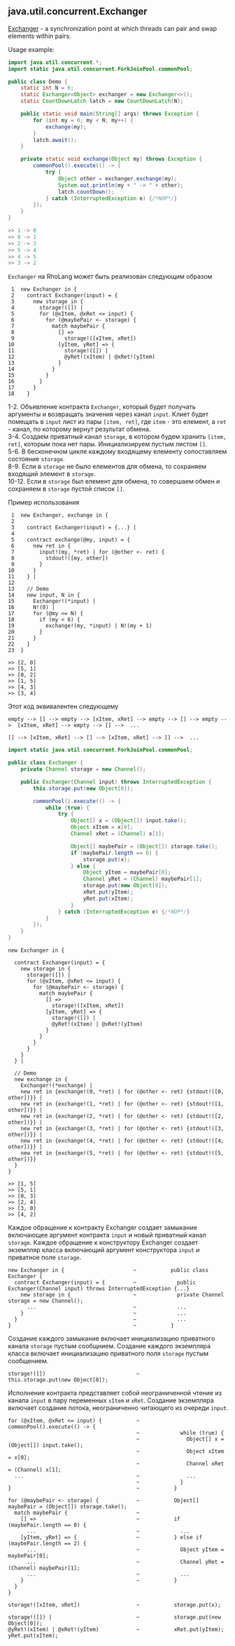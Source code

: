 ## java.util.concurrent.Exchanger

[Exchanger](https://docs.oracle.com/javase/9/docs/api/java/util/concurrent/Exchanger.html) - a synchronization point at which threads can pair and swap elements within pairs.

Usage example:
```java
import java.util.concurrent.*;
import static java.util.concurrent.ForkJoinPool.commonPool;

public class Demo {
    static int N = 6;
    static Exchanger<Object> exchanger = new Exchanger<>();
    static CountDownLatch latch = new CountDownLatch(N);

    public static void main(String[] args) throws Exception {
        for (int my = 0; my < N; my++) {
            exchange(my);
        }
        latch.await();
    }

    private static void exchange(Object my) throws Exception {
        commonPool().execute(() -> {
            try {
                Object other = exchanger.exchange(my);
                System.out.println(my + " -> " + other);
                latch.countDown();
            } catch (InterruptedException e) {/*NOP*/}
        });
    }
}

>> 1 -> 0
>> 0 -> 1
>> 2 -> 3
>> 5 -> 4
>> 4 -> 5
>> 3 -> 2
```

```Exchanger``` на RhoLang может быть реализован следующим образом
```
 1  new Exchanger in {  
 2    contract Exchanger(input) = {
 3      new storage in {
 4        storage!([]) |                         
 5        for (@xItem, @xRet <= input) {
 6          for (@maybePair <- storage) {
 7            match maybePair {
 8              [] =>                            
 9                storage!([xItem, xRet])        
10              [yItem, yRet] => {               
11                storage!([]) |                 
12                @yRet!(xItem) | @xRet!(yItem) 
13              } 
14            }
15          }
16        }
17      }
18    } 
```  
  1-2. Объявление контракта ```Exchanger```, который будет получать аргументы и возвращать значения через канал ```input```. Клиет будет помещать в ```input``` лист из пары ```[item, ret]```, где ```item``` - это елемент, а ```ret``` - канал, по которому вернут результат обмена.  
  3-4. Создаем приватный канал ```storage```, в котором будем хранить ```[item, ret]```, которым пока нет пары. Инициализируем пустым листом ```[]```.    
  5-6. В бесконечном цикле каждому входящему елементу сопоставляем состояние ```storage```.  
  8-9. Если в ```storage``` не было елементов для обмена, то сохраняем входящий элемент в ```storage```.  
  10-12. Если в ```storage``` был елемент для обмена, то совершаем обмен и сохраняем в ```storage``` пустой список ```[]```.  

Пример использования
```
 1  new Exchanger, exchange in {
 2    
 3    contract Exchanger(input) = {...} |
 4  
 5    contract exchange(@my, input) = {
 6      new ret in {
 7        input!(my, *ret) | for (@other <- ret) { 
 8          stdout!([my, other]) 
 9        }
10      }
11    } |
12  
13    // Demo  
14    new input, N in {
15      Exchanger!(*input) |
16      N!(0) |
17      for (@my <= N) {
18        if (my < 6) {
19          exchange!(my, *input) | N!(my + 1)
20        }
21      }
22    }
23  }

>> [2, 0]
>> [5, 1]
>> [0, 2]
>> [1, 5]
>> [4, 3]
>> [3, 4]
```

Этот код эквивалентен следующему

```empty --> [] --> empty --> [xItem, xRet] --> empty --> [] --> empty -->  [xItem, xRet] --> empty --> [] -->  ...``` 

```[] --> [xItem, xRet] --> [] --> [xItem, xRet] --> [] -->  ...``` 

```java
import static java.util.concurrent.ForkJoinPool.commonPool;

public class Exchanger {
    private Channel storage = new Channel();

    public Exchanger(Channel input) throws InterruptedException {
        this.storage.put(new Object[0]);

        commonPool().execute(() -> {
            while (true) {
                try {
                    Object[] x = (Object[]) input.take();
                    Object xItem = x[0];
                    Channel xRet = (Channel) x[1];

                    Object[] maybePair = (Object[]) storage.take();
                    if (maybePair.length == 0) {
                        storage.put(x);
                    } else {
                        Object yItem = maybePair[0];
                        Channel yRet = (Channel) maybePair[1];
                        storage.put(new Object[0]);
                        xRet.put(yItem);
                        yRet.put(xItem);
                    }
                } catch (InterruptedException e) {/*NOP*/}
            }
        });
    }
}
```

```
new Exchanger in {
  
  contract Exchanger(input) = {
    new storage in {
      storage!([]) |                         
      for (@xItem, @xRet <= input) {
        for (@maybePair <- storage) {
          match maybePair {
            [] =>                            
              storage!([xItem, xRet])        
            [yItem, yRet] => {               
              storage!([]) |                 
              @yRet!(xItem) | @xRet!(yItem) 
            } 
          }
        }
      }
    }
  } |

  // Demo
  new exchange in {
    Exchanger!(*exchange) |
    new ret in {exchange!(0, *ret) | for (@other <- ret) {stdout!([0, other])}} |
    new ret in {exchange!(1, *ret) | for (@other <- ret) {stdout!([1, other])}} |
    new ret in {exchange!(2, *ret) | for (@other <- ret) {stdout!([2, other])}} |
    new ret in {exchange!(3, *ret) | for (@other <- ret) {stdout!([3, other])}} |
    new ret in {exchange!(4, *ret) | for (@other <- ret) {stdout!([4, other])}} |
    new ret in {exchange!(5, *ret) | for (@other <- ret) {stdout!([5, other])}}
  }
}

>> [1, 5]
>> [5, 1]
>> [0, 3]
>> [2, 4]
>> [3, 0]
>> [4, 2]
```

Каждое обращение к контракту Exchanger создает замыкание включающее аргумент контракта ```input``` и новый приватный канал ```storage```.
Каждое обращение к конструктору Exchanger создает экземпляр класса включающий аргумент конструктора ```input``` и приватное поле ```storage```.
```
new Exchanger in {                      ~           public class Exchanger {
  contract Exchanger(input) = {         ~             public Exchanger(Channel input) throws InterruptedException {...}
    new storage in {                    ~             private Channel storage = new Channel();
      ...                               ~             ...
    }                                   ~             ...
  }                                     ~             ...
}                                       ~           }
```

Создание каждого замыкание включает инициализацию приватного канала ```storage``` пустым сообщнием. Создание каждого экземпляра класса включает инициализацию приватного поля ```storage``` пустым сообщением.
```
storage!([])                             ~           this.storage.put(new Object[0]);
```

Исполнение контракта представляет собой неограниченной чтение из канала ```input``` в пару переменных ```xItem``` и ```xRet```. Создание экземпляра включает создание потока, неограниченно читающего из очереди ```input```.
```
for (@xItem, @xRet <= input) {           ~           commonPool().execute(() -> {
                                         ~             while (true) {
                                         ~               Object[] x = (Object[]) input.take();
                                         ~               Object xItem = x[0];
                                         ~               Channel xRet = (Channel) x[1];                                        
  ...                                    ~               ...
                                         ~             }
}                                        ~           }
```

```
for (@maybePair <- storage) {            ~           Object[] maybePair = (Object[]) storage.take();
  match maybePair {                      ~           
    [] =>                                ~           if (maybePair.length == 0) {
      ...                                ~             ... 
    [yItem, yRet] => {                   ~           } else if (maybePair.length == 2) {              
      ...                                ~             Object yItem = maybePair[0];
      ...                                ~             Channel yRet = (Channel) maybePair[1];
      ...                                ~             ...
    }                                    ~           }
  }
}
```

```
storage!([xItem, xRet])                  ~           storage.put(x);
```

```
storage!([]) |                           ~           storage.put(new Object[0]);   
@yRet!(xItem) | @xRet!(yItem)            ~           xRet.put(yItem); yRet.put(xItem);
```
